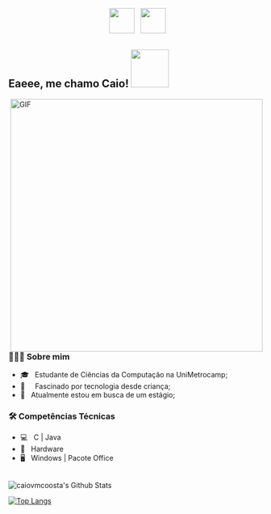 <p align="center">
&nbsp; <a href="https://www.linkedin.com/in/caiovmcoosta/" target="_blank" rel="noopener noreferrer"><img src="https://img.icons8.com/plasticine/100/000000/linkedin.png" width="50" /></a>
&nbsp; <a href="mailto:caiocoosta2808@gmail.com" target="_blank" rel="noopener noreferrer"><img src="https://img.icons8.com/plasticine/100/000000/gmail.png"  width="50" /></a>
</p>

<h2> Eaeee, me chamo Caio! <img src="https://media.giphy.com/media/3o7budMRwZvNGJ3pyE/giphy.gif" width="75"></h2>
<img align="right" alt="GIF" src="https://pa1.narvii.com/6484/b93255da56ec60939e2e209dd48a8b69a1194981_hq.gif" width="500"/>

<h3> 👨🏻‍💻 Sobre mim </h3>

- 🎓 &nbsp; Estudante de Ciências da Computação na UniMetrocamp;
- 📱 &nbsp; &nbsp; Fascinado por tecnologia desde criança;
- 💼 &nbsp; Atualmente estou em busca de um estágio;

<h3>🛠 Competências Técnicas</h3>

- 💻 &nbsp; C | Java 
- 🔧 &nbsp; Hardware
- 🖥 &nbsp; Windows | Pacote Office 

<br>

<img align="center" src="https://github-readme-stats-anuraghazra1.vercel.app/api?username=caiovmcoosta&include_all_commits=true&count_private=true&show_icons=true&line_height=20&title_color=7A7ADB&icon_color=2234AE&text_color=D3D3D3&bg_color=0,000000,130F40" alt="caiovmcoosta's Github Stats">

</br>

[![Top Langs](https://github-readme-stats-anuraghazra1.vercel.app/api/top-langs/?username=caiovmcoosta&layout=compact&text_color=daf7dc&bg_color=151515)](https://github.com/caiovmcoosta/github-readme-stats)
